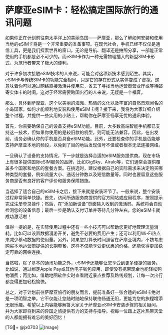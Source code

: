 # 萨摩亚eSIM卡：轻松搞定国际旅行的通讯问题

如果你正在计划前往南太平洋上的美丽岛国——萨摩亚，那么了解如何安装和使用当地的eSIM卡将是一个非常重要的准备事项。在现代社会，手机已经不仅仅是通信工具，更是我们探索世界的窗口。无论是导航、翻译还是拍照分享，一部能正常使用的手机都是必不可少的。而eSIM卡作为一种无需物理插入的新型SIM卡形式，为旅行者带来了极大的便利。

对于许多初次接触eSIM技术的人来说，可能会对这项新技术感到陌生。其实，eSIM卡与传统SIM卡的功能完全相同，只是它的存在形式从实体变成了虚拟。这意味着你可以通过网络直接激活并使用它，省去了寻找当地运营商营业厅或等待邮寄实体卡的时间。这对于经常需要跨国出行的人来说，无疑是一个福音。

那么，具体到萨摩亚，这个以美丽的海滩、热情的文化以及丰富的自然景观闻名的小岛国家，如何才能顺利地安装和使用eSIM卡呢？接下来，我将为大家详细介绍整个过程，并提供一些实用的小贴士，帮助你在萨摩亚畅享无忧的通讯体验。

首先，你需要确保自己的设备支持eSIM功能。目前，大多数高端智能手机都已支持这一技术，但如果你使用的是较旧款的机型，则可能无法兼容。因此，在出发前，请务必确认你的手机是否具备eSIM功能。此外，还要检查你的手机是否能够支持萨摩亚本地的频段，以免到了目的地后发现信号不佳或者根本无法连接网络。

一旦确认了设备的支持情况，下一步就是选择合适的eSIM服务提供商。现在市场上有很多提供国际eSIM服务的品牌，比如GigSky、Airalo等，它们通常会提供覆盖多个国家和地区的套餐方案。在挑选时，建议根据自己的实际需求来决定购买哪种类型的套餐，例如流量大小、通话分钟数以及短信数量等。同时也要留意这些服务商是否有良好的客户评价和服务保障措施。

当选择了适合自己的eSIM卡之后，接下来就是安装环节了。一般来说，整个安装过程非常简单快捷。首先，访问所选服务商提供的官方网站或应用程序，按照提示完成注册登录操作；然后，在“添加新设备”页面输入收到的激活码，系统将会自动检测您的设备信息；最后一步是确认支付订单并等待几分钟左右，您的eSIM卡就成功激活啦！

值得一提的是，在实际使用过程中还有一些小技巧可以帮助您更好地管理流量消耗。比如可以设置数据漫游开关，避免不必要的费用产生；还可以利用Wi-Fi热点来减少移动数据的使用量。另外，如果您打算长时间逗留在萨摩亚境内，不妨考虑购买本地运营商提供的长期套餐，这样不仅能享受更优惠的价格，还能获得更加稳定可靠的网络连接。

当然啦，除了基本的通讯功能之外，eSIM卡还能够让您享受到更多便捷的服务。比如说，通过绑定Apple Pay或其他电子钱包应用，即使没有携带现金也能轻松购物消费；再比如，借助地图软件实时查看附近景点推荐及路线规划，让每一次出行都变得更加轻松愉快。

总之，对于计划前往萨摩亚旅行的朋友而言，提前准备好一张合适的eSIM卡绝对是一项明智之举。它不仅能让您随时随地保持联络畅通无阻，更能为您的旅程增添无限乐趣。希望以上内容能够解答大家关于萨摩亚eSIM卡安装步骤的相关疑问，并为大家即将到来的异国之旅提供有力的支持与指导。祝每一位踏上这片热带天堂的人都能拥有难忘的美好回忆！

[TG💪+ @jx0703 ![Image](https://github.com/user-attachments/assets/dbca1d08-cadb-493c-b0ec-ad6f7a83f270)]